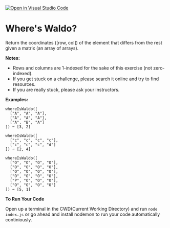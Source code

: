 [![Open in Visual Studio Code](https://classroom.github.com/assets/open-in-vscode-718a45dd9cf7e7f842a935f5ebbe5719a5e09af4491e668f4dbf3b35d5cca122.svg)](https://classroom.github.com/online_ide?assignment_repo_id=12352639&assignment_repo_type=AssignmentRepo)
# Where's Waldo?

Return the coordinates ([row, col]) of the element that differs from the rest given a matrix (an array of arrays).

**Notes:**
- Rows and columns are 1-indexed for the sake of this exercise (not zero-indexed).
- If you get stuck on a challenge, please search it online and try to find resources.
- If you are really stuck, please ask your instructors.

**Examples:**
```
whereIsWaldo([
  ["A", "A", "A"],
  ["A", "A", "A"],
  ["A", "B", "A"]
]) ➞ [3, 2]

whereIsWaldo([
  ["c", "c", "c", "c"],
  ["c", "c", "c", "d"]
]) ➞ [2, 4]

whereIsWaldo([
  ["O", "O", "O", "O"],
  ["O", "O", "O", "O"],
  ["O", "O", "O", "O"],
  ["O", "O", "O", "O"],
  ["P", "O", "O", "O"],
  ["O", "O", "O", "O"]
]) ➞ [5, 1]

```

**To Run Your Code**

Open up a terminal in the CWD(Current Working Directory) and run `node index.js` or go ahead and install nodemon to run your code automatically continiously.
